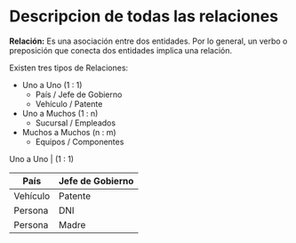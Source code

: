 # Descripcion de todas las relaciones

**Relación:** Es una asociación entre dos entidades. Por lo general, un verbo o preposición que conecta dos entidades implica una relación.

Existen tres tipos de Relaciones:
- Uno a Uno (1 : 1)
    - País / Jefe de Gobierno
    - Vehículo / Patente
- Uno a Muchos (1 : n)
    - Sucursal / Empleados
- Muchos a Muchos (n : m)
    - Equipos / Componentes



Uno a Uno | (1 : 1)

País | Jefe de Gobierno
----------- | ---------- 
Vehículo | Patente
Persona | DNI
Persona | Madre 
